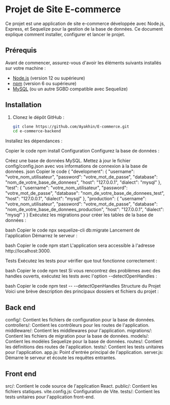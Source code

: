﻿# Projet de Site E-commerce

Ce projet est une application de site e-commerce développée avec Node.js, Express, et Sequelize pour la gestion de la base de données. Ce document explique comment installer, configurer et lancer le projet.

## Prérequis

Avant de commencer, assurez-vous d'avoir les éléments suivants installés sur votre machine :

- [Node.js](https://nodejs.org/en/) (version 12 ou supérieure)
- [npm](https://www.npmjs.com/) (version 6 ou supérieure)
- [MySQL](https://www.mysql.com/) (ou un autre SGBD compatible avec Sequelize)

## Installation

1. Clonez le dépôt GitHub :

   ```bash
   git clone https://github.com/Ayakhin/E-commerce.git
   cd e-commerce-backend

Installez les dépendances :

Copier le code
npm install
Configuration
Configurez la base de données :

Créez une base de données MySQL.
Mettez à jour le fichier config/config.json avec vos informations de connexion à la base de données.
json
Copier le code
{
  "development": {
    "username": "votre_nom_utilisateur",
    "password": "votre_mot_de_passe",
    "database": "nom_de_votre_base_de_donnees",
    "host": "127.0.0.1",
    "dialect": "mysql"
  },
  "test": {
    "username": "votre_nom_utilisateur",
    "password": "votre_mot_de_passe",
    "database": "nom_de_votre_base_de_donnees_test",
    "host": "127.0.0.1",
    "dialect": "mysql"
  },
  "production": {
    "username": "votre_nom_utilisateur",
    "password": "votre_mot_de_passe",
    "database": "nom_de_votre_base_de_donnees_production",
    "host": "127.0.0.1",
    "dialect": "mysql"
  }
}
Exécutez les migrations pour créer les tables de la base de données :

bash
Copier le code
npx sequelize-cli db:migrate
Lancement de l'application
Démarrez le serveur :

bash
Copier le code
npm start
L'application sera accessible à l'adresse http://localhost:3000.

Tests
Exécutez les tests pour vérifier que tout fonctionne correctement :

bash
Copier le code
npm test
Si vous rencontrez des problèmes avec des handles ouverts, exécutez les tests avec l'option --detectOpenHandles :

bash
Copier le code
npm test -- --detectOpenHandles
Structure du Projet
Voici une brève description des principaux dossiers et fichiers du projet :

## Back end
config/: Contient les fichiers de configuration pour la base de données.
controllers/: Contient les contrôleurs pour les routes de l'application.
middleware/: Contient les middlewares pour l'application.
migrations/: Contient les fichiers de migration pour la base de données.
models/: Contient les modèles Sequelize pour la base de données.
routes/: Contient les définitions des routes de l'application.
tests/: Contient les tests unitaires pour l'application.
app.js: Point d'entrée principal de l'application.
server.js: Démarre le serveur et écoute les requêtes entrantes.

## Front end

src/: Contient le code source de l'application React.
public/: Contient les fichiers statiques.
vite.config.js: Configuration de Vite.
tests/: Contient les tests unitaires pour l'application front-end.